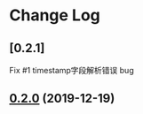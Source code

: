 # Change Log

## [0.2.1]
Fix #1 timestamp字段解析错误 bug

## [0.2.0](https://github.com/JupiterFund/jupiter-commons/tree/0.2.0) (2019-12-19)
